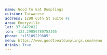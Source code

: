 ```yaml
---
name: Good To Eat Dumplings
cuisine: Taiwanese 
address: 1298 65th St Suite #1
area: Emeryville 
lat: 37.8472012
lon: -122.29056780752205
phone: "+15109229885"
menu: https://www.goodtoeatdumplings.com/menu
drinks: True
---
```

